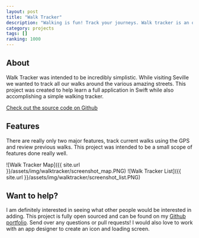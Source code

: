 ```yaml
---
layout: post
title: "Walk Tracker"
description: "Walking is fun! Track your journeys. Walk tracker is an open-source walk tracking iOS application."
category: projects
tags: []
ranking: 1000
---
```


## About
Walk Tracker was intended to be incredibly simplistic. While visiting Seville we wanted to track all our walks around the various amazing streets. This project was created to help learn a full application in Swift while also accomplishing a simple walking tracker.

[Check out the source code on Github](https://github.com/kevinvanderlugt/Swift-Walk-Tracker)

## Features
There are really only two major features, track current walks using the GPS and review previous walks. This project was intended to be a small scope of features done really well.

![Walk Tracker Map]({{ site.url }}/assets/img/walktracker/screenshot_map.PNG)
![Walk Tracker List]({{ site.url }}/assets/img/walktracker/screenshot_list.PNG)

## Want to help?

I am definitely interested in seeing what other people would be interested in adding. This project is fully open sourced and can be found on my [Github portfolio](https://github.com/kevinvanderlugt/Swift-Walk-Tracker).  Send over any questions or pull requests! I would also love to work with an app designer to create an icon and loading screen.
